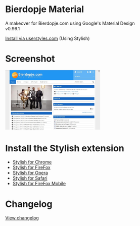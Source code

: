 # Bierdopje Material
A makeover for Bierdopje.com using Google's Material Design<br/>
v0.96.1

<a href="https://userstyles.org/styles/136283/bierdopje-material">Install via userstyles.com</a> (Using Stylish)

# Screenshot
<a href="https://github.com/Bierdopje-Community/bierdopje-material/blob/master/screenshots/frontpage.jpeg?raw=true"><img src="https://github.com/Bierdopje-Community/bierdopje-material/blob/master/screenshots/frontpage.jpeg?raw=true" width="300px" /></a>

# Install the Stylish extension
- <a href="https://chrome.google.com/webstore/detail/stylish/fjnbnpbmkenffdnngjfgmeleoegfcffe">Stylish for Chrome</a>
- <a href="https://addons.mozilla.org/firefox/addon/stylish/">Stylish for FireFox</a>
- <a href="https://addons.opera.com/en/extensions/details/stylish/">Stylish for Opera</a>
- <a href="http://sobolev.us/stylish/">Stylish for Safari</a>
- <a href="https://addons.mozilla.org/en-US/firefox/addon/2108/">Stylish for FireFox Mobile</a>

# Changelog
<A HREF="https://raw.githubusercontent.com/Bierdopje-Community/bierdopje-material/master/changelog.txt">View changelog</A>
